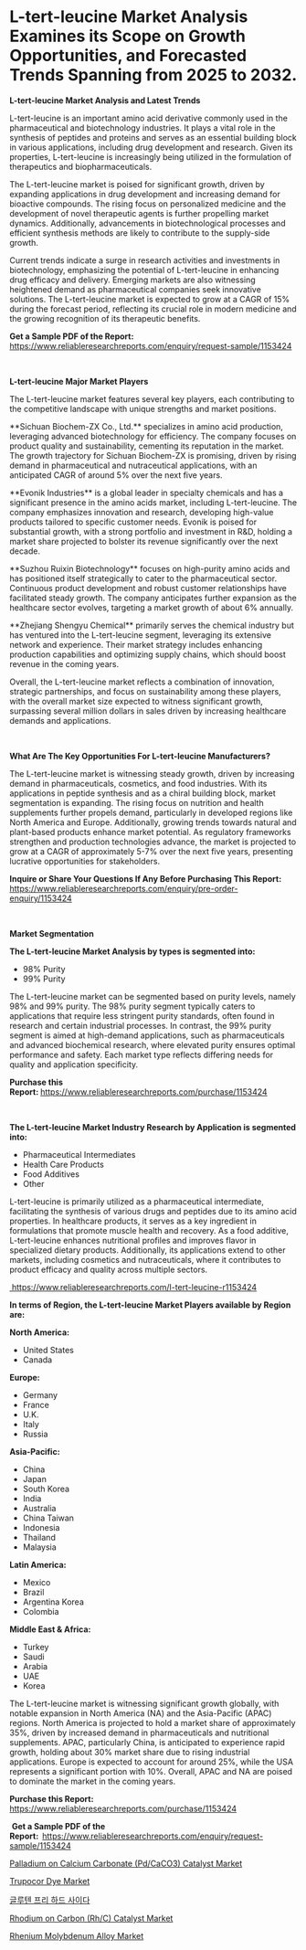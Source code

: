 <p><h1>L-tert-leucine Market Analysis Examines its Scope on Growth Opportunities, and Forecasted Trends Spanning from 2025 to 2032.</h1></p><p><strong>L-tert-leucine Market Analysis and Latest Trends</strong></p>
<p><p>L-tert-leucine is an important amino acid derivative commonly used in the pharmaceutical and biotechnology industries. It plays a vital role in the synthesis of peptides and proteins and serves as an essential building block in various applications, including drug development and research. Given its properties, L-tert-leucine is increasingly being utilized in the formulation of therapeutics and biopharmaceuticals.</p><p>The L-tert-leucine market is poised for significant growth, driven by expanding applications in drug development and increasing demand for bioactive compounds. The rising focus on personalized medicine and the development of novel therapeutic agents is further propelling market dynamics. Additionally, advancements in biotechnological processes and efficient synthesis methods are likely to contribute to the supply-side growth.</p><p>Current trends indicate a surge in research activities and investments in biotechnology, emphasizing the potential of L-tert-leucine in enhancing drug efficacy and delivery. Emerging markets are also witnessing heightened demand as pharmaceutical companies seek innovative solutions. The L-tert-leucine market is expected to grow at a CAGR of 15% during the forecast period, reflecting its crucial role in modern medicine and the growing recognition of its therapeutic benefits.</p></p>
<p><strong>Get a Sample PDF of the Report:&nbsp;</strong> <a href="https://www.reliableresearchreports.com/enquiry/request-sample/1153424?utm_campaign=40&utm_medium=2&utm_source=Github&utm_content=ia&utm_term=04042025&utm_id=l-tert-leucine">https://www.reliableresearchreports.com/enquiry/request-sample/1153424</a></p>
<p>&nbsp;</p>
<p><strong>L-tert-leucine Major Market Players</strong></p>
<p><p>The L-tert-leucine market features several key players, each contributing to the competitive landscape with unique strengths and market positions.</p><p>**Sichuan Biochem-ZX Co., Ltd.** specializes in amino acid production, leveraging advanced biotechnology for efficiency. The company focuses on product quality and sustainability, cementing its reputation in the market. The growth trajectory for Sichuan Biochem-ZX is promising, driven by rising demand in pharmaceutical and nutraceutical applications, with an anticipated CAGR of around 5% over the next five years.</p><p>**Evonik Industries** is a global leader in specialty chemicals and has a significant presence in the amino acids market, including L-tert-leucine. The company emphasizes innovation and research, developing high-value products tailored to specific customer needs. Evonik is poised for substantial growth, with a strong portfolio and investment in R&D, holding a market share projected to bolster its revenue significantly over the next decade.</p><p>**Suzhou Ruixin Biotechnology** focuses on high-purity amino acids and has positioned itself strategically to cater to the pharmaceutical sector. Continuous product development and robust customer relationships have facilitated steady growth. The company anticipates further expansion as the healthcare sector evolves, targeting a market growth of about 6% annually.</p><p>**Zhejiang Shengyu Chemical** primarily serves the chemical industry but has ventured into the L-tert-leucine segment, leveraging its extensive network and experience. Their market strategy includes enhancing production capabilities and optimizing supply chains, which should boost revenue in the coming years.</p><p>Overall, the L-tert-leucine market reflects a combination of innovation, strategic partnerships, and focus on sustainability among these players, with the overall market size expected to witness significant growth, surpassing several million dollars in sales driven by increasing healthcare demands and applications.</p></p>
<p>&nbsp;</p>
<p><strong>What Are The Key Opportunities For L-tert-leucine Manufacturers?</strong></p>
<p><p>The L-tert-leucine market is witnessing steady growth, driven by increasing demand in pharmaceuticals, cosmetics, and food industries. With its applications in peptide synthesis and as a chiral building block, market segmentation is expanding. The rising focus on nutrition and health supplements further propels demand, particularly in developed regions like North America and Europe. Additionally, growing trends towards natural and plant-based products enhance market potential. As regulatory frameworks strengthen and production technologies advance, the market is projected to grow at a CAGR of approximately 5-7% over the next five years, presenting lucrative opportunities for stakeholders.</p></p>
<p><strong>Inquire or Share Your Questions If Any Before Purchasing This Report:</strong> <a href="https://www.reliableresearchreports.com/enquiry/pre-order-enquiry/1153424?utm_campaign=40&utm_medium=2&utm_source=Github&utm_content=ia&utm_term=04042025&utm_id=l-tert-leucine">https://www.reliableresearchreports.com/enquiry/pre-order-enquiry/1153424</a></p>
<p>&nbsp;</p>
<p><strong>Market Segmentation</strong></p>
<p><strong>The L-tert-leucine Market Analysis by types is segmented into:</strong></p>
<p><ul><li>98% Purity</li><li>99% Purity</li></ul></p>
<p><p>The L-tert-leucine market can be segmented based on purity levels, namely 98% and 99% purity. The 98% purity segment typically caters to applications that require less stringent purity standards, often found in research and certain industrial processes. In contrast, the 99% purity segment is aimed at high-demand applications, such as pharmaceuticals and advanced biochemical research, where elevated purity ensures optimal performance and safety. Each market type reflects differing needs for quality and application specificity.</p></p>
<p><strong>Purchase this Report:&nbsp;</strong><a href="https://www.reliableresearchreports.com/purchase/1153424?utm_campaign=40&utm_medium=2&utm_source=Github&utm_content=ia&utm_term=04042025&utm_id=l-tert-leucine">https://www.reliableresearchreports.com/purchase/1153424</a></p>
<p>&nbsp;</p>
<p><strong>The L-tert-leucine Market Industry Research by Application is segmented into:</strong></p>
<p><ul><li>Pharmaceutical Intermediates</li><li>Health Care Products</li><li>Food Additives</li><li>Other</li></ul></p>
<p><p>L-tert-leucine is primarily utilized as a pharmaceutical intermediate, facilitating the synthesis of various drugs and peptides due to its amino acid properties. In healthcare products, it serves as a key ingredient in formulations that promote muscle health and recovery. As a food additive, L-tert-leucine enhances nutritional profiles and improves flavor in specialized dietary products. Additionally, its applications extend to other markets, including cosmetics and nutraceuticals, where it contributes to product efficacy and quality across multiple sectors.</p></p>
<p><a href="https://www.reliableresearchreports.com/l-tert-leucine-r1153424?utm_campaign=40&utm_medium=2&utm_source=Github&utm_content=ia&utm_term=04042025&utm_id=l-tert-leucine">&nbsp;https://www.reliableresearchreports.com/l-tert-leucine-r1153424</a></p>
<p><strong>In terms of Region, the L-tert-leucine Market Players available by Region are:</strong></p>
<p>
    <p> <strong> North America: </strong>
        <ul>
            <li>United States</li>
            <li>Canada</li>
        </ul>
        </p> 
    <p> <strong> Europe: </strong>
        <ul>
            <li>Germany</li>
            <li>France</li>
            <li>U.K.</li>
            <li>Italy</li>
            <li>Russia</li>
        </ul>
        </p> 
    <p> <strong> Asia-Pacific: </strong>
        <ul>
            <li>China</li>
            <li>Japan</li>
            <li>South Korea</li>
            <li>India</li>
            <li>Australia</li>
            <li>China Taiwan</li>
            <li>Indonesia</li>
            <li>Thailand</li>
            <li>Malaysia</li>
        </ul>
        </p> 
    <p> <strong> Latin America: </strong>
        <ul>
            <li>Mexico</li>
            <li>Brazil</li>
            <li>Argentina Korea</li>
            <li>Colombia</li>
        </ul>
        </p> 
    <p> <strong> Middle East & Africa: </strong>
        <ul>
            <li>Turkey</li>
            <li>Saudi</li>
            <li>Arabia</li>
            <li>UAE</li>
            <li>Korea</li>
        </ul>
    </p>
    </p>
<p><p>The L-tert-leucine market is witnessing significant growth globally, with notable expansion in North America (NA) and the Asia-Pacific (APAC) regions. North America is projected to hold a market share of approximately 35%, driven by increased demand in pharmaceuticals and nutritional supplements. APAC, particularly China, is anticipated to experience rapid growth, holding about 30% market share due to rising industrial applications. Europe is expected to account for around 25%, while the USA represents a significant portion with 10%. Overall, APAC and NA are poised to dominate the market in the coming years.</p></p>
<p><strong>Purchase this Report: </strong><a href="https://www.reliableresearchreports.com/purchase/1153424?utm_campaign=40&utm_medium=2&utm_source=Github&utm_content=ia&utm_term=04042025&utm_id=l-tert-leucine">https://www.reliableresearchreports.com/purchase/1153424</a></p>
<p>&nbsp;<strong>Get a Sample PDF of the Report:&nbsp;&nbsp;</strong><a href="https://www.reliableresearchreports.com/enquiry/request-sample/1153424?utm_campaign=40&utm_medium=2&utm_source=Github&utm_content=ia&utm_term=04042025&utm_id=l-tert-leucine">https://www.reliableresearchreports.com/enquiry/request-sample/1153424</a></p>
<p><strong></strong></p>
<p><p><a href="https://github.com/panciujoslin3/Market-Research-Report-List-1/blob/main/palladium-on-calcium-carbonate-pdcaco3-catalyst-market.md?utm_campaign=40&utm_medium=2&utm_source=Github&utm_content=ia&utm_term=04042025&utm_id=l-tert-leucine">Palladium on Calcium Carbonate (Pd/CaCO3) Catalyst Market</a></p><p><a href="https://github.com/ghaligopezf5/Market-Research-Report-List-1/blob/main/trupocor-dye-market.md?utm_campaign=40&utm_medium=2&utm_source=Github&utm_content=ia&utm_term=04042025&utm_id=l-tert-leucine">Trupocor Dye Market</a></p><p><a href="https://github.com/sougarounis/Market-Research-Report-List-7/blob/main/449506551903.md?utm_campaign=40&utm_medium=2&utm_source=Github&utm_content=ia&utm_term=04042025&utm_id=l-tert-leucine">글루텐 프리 하드 사이다</a></p><p><a href="https://github.com/drielvinki/Market-Research-Report-List-1/blob/main/rhodium-on-carbon-rhc-catalyst-market.md?utm_campaign=40&utm_medium=2&utm_source=Github&utm_content=ia&utm_term=04042025&utm_id=l-tert-leucine">Rhodium on Carbon (Rh/C) Catalyst Market</a></p><p><a href="https://github.com/decockogbaro25/Market-Research-Report-List-1/blob/main/rhenium-molybdenum-alloy-market.md?utm_campaign=40&utm_medium=2&utm_source=Github&utm_content=ia&utm_term=04042025&utm_id=l-tert-leucine">Rhenium Molybdenum Alloy Market</a></p></p>